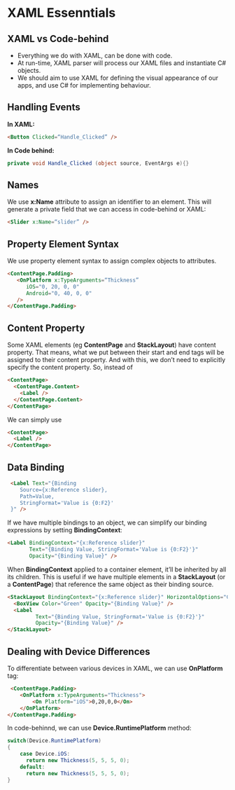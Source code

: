 # XAML Essenntials

## XAML vs Code-behind

- Everything we do with XAML, can be done with code. 
- At run-time, XAML parser will process our XAML files and instantiate C# objects. 
- We should aim to use XAML for defining the visual appearance of our apps, and use C# for implementing behaviour.

## Handling Events
**In XAML:**
```html
<Button Clicked=“Handle_Clicked” />
```
**In Code behind:**
```csharp
private void Handle_Clicked (object source, EventArgs e){}
```
## Names
We use **x:Name** attribute to assign an identifier to an element. This will generate a private field that we can access in code-behind or XAML:
```html
<Slider x:Name=“slider” />
```

## Property Element Syntax
We use property element syntax to assign complex objects to attributes.
```html
<ContentPage.Padding>    
   <OnPlatform x:TypeArguments=“Thickness”
      iOS="0, 20, 0, 0"
      Android="0, 40, 0, 0" 
   />
</ContentPage.Padding>
```

## Content Property
Some XAML elements (eg **ContentPage** and **StackLayout**) have content property. That means, what we put between their start and end tags will be assigned to their content property. And with this, we don’t need to explicitly specify the content property. So, instead of
```html
<ContentPage>
  <ContentPage.Content>
    <Label />
  </ContentPage.Content>
</ContentPage> 
```
We can simply use
```html
<ContentPage>
  <Label />
</ContentPage> 
```
## Data Binding
```html
 <Label Text="{Binding
    Source={x:Reference slider},
    Path=Value,
    StringFormat='Value is {0:F2}'
 }" />
```
If we have multiple bindings to an object, we can simplify our binding expressions by setting **BindingContext**:
```html 
<Label BindingContext="{x:Reference slider}"
       Text="{Binding Value, StringFormat='Value is {0:F2}'}"
       Opacity="{Binding Value}" />
```
When **BindingContext** applied to a container element, it’ll be inherited by all its children. This is useful if we have multiple elements in a **StackLayout** (or a **ContentPage**) that reference the same object as their binding source.
```html 
<StackLayout BindingContext="{x:Reference slider}" HorizontalOptions="Center">
  <BoxView Color="Green" Opacity="{Binding Value}" />
  <Label
         Text="{Binding Value, StringFormat='Value is {0:F2}'}"
         Opacity="{Binding Value}" />
</StackLayout>
```
## Dealing with Device Differences
To differentiate between various devices in XAML, we can use **OnPlatform** tag:
```html
 <ContentPage.Padding>
    <OnPlatform x:TypeArguments="Thickness">
        <On Platform="iOS">0,20,0,0</On>
    </OnPlatform>
</ContentPage.Padding>
```
In code-behinnd, we can use **Device.RuntimePlatform** method:
```csharp
switch(Device.RuntimePlatform)
{
    case Device.iOS:
      return new Thickness(5, 5, 5, 0);
    default:
      return new Thickness(5, 5, 5, 0);
}
```
